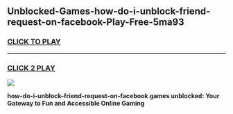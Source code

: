 
## Unblocked-Games-how-do-i-unblock-friend-request-on-facebook-Play-Free-5ma93
<h3>
<a href="https://premium76.site?title=how-do-i-unblock-friend-request-on-facebook&ref=20M">CLICK TO PLAY</a></h3>
<hr>

<h3>
<a href="https://premium76.site?title=how-do-i-unblock-friend-request-on-facebook&ref=20M">CLICK 2 PLAY</a>
  
</h3>

<a href="https://premium76.site?title=how-do-i-unblock-friend-request-on-facebook&ref=19M"><img src="https://clearcache.store/games.png"></a>


**how-do-i-unblock-friend-request-on-facebook games unblocked: Your Gateway to Fun and Accessible Online Gaming**
